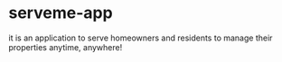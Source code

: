 # serveme-app
it is an application to serve homeowners and residents to manage their properties anytime, anywhere!
